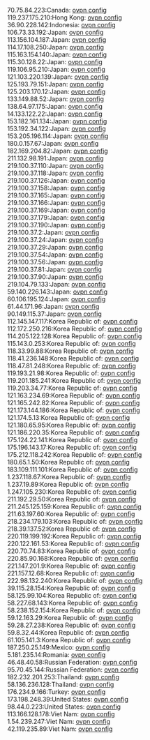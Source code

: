 70.75.84.223:Canada: [ovpn config](vpn/70_75_84_223.ovpn)  
119.237.175.210:Hong Kong: [ovpn config](vpn/119_237_175_210.ovpn)  
36.90.228.142:Indonesia: [ovpn config](vpn/36_90_228_142.ovpn)  
106.73.33.192:Japan: [ovpn config](vpn/106_73_33_192.ovpn)  
113.156.104.187:Japan: [ovpn config](vpn/113_156_104_187.ovpn)  
114.17.108.250:Japan: [ovpn config](vpn/114_17_108_250.ovpn)  
115.163.154.140:Japan: [ovpn config](vpn/115_163_154_140.ovpn)  
115.30.128.22:Japan: [ovpn config](vpn/115_30_128_22.ovpn)  
119.106.95.210:Japan: [ovpn config](vpn/119_106_95_210.ovpn)  
121.103.220.139:Japan: [ovpn config](vpn/121_103_220_139.ovpn)  
125.193.79.151:Japan: [ovpn config](vpn/125_193_79_151.ovpn)  
125.203.170.12:Japan: [ovpn config](vpn/125_203_170_12.ovpn)  
133.149.88.52:Japan: [ovpn config](vpn/133_149_88_52.ovpn)  
138.64.97.175:Japan: [ovpn config](vpn/138_64_97_175.ovpn)  
14.133.122.22:Japan: [ovpn config](vpn/14_133_122_22.ovpn)  
153.182.161.134:Japan: [ovpn config](vpn/153_182_161_134.ovpn)  
153.192.34.122:Japan: [ovpn config](vpn/153_192_34_122.ovpn)  
153.205.196.114:Japan: [ovpn config](vpn/153_205_196_114.ovpn)  
180.0.157.67:Japan: [ovpn config](vpn/180_0_157_67.ovpn)  
182.169.204.82:Japan: [ovpn config](vpn/182_169_204_82.ovpn)  
211.132.98.191:Japan: [ovpn config](vpn/211_132_98_191.ovpn)  
219.100.37.110:Japan: [ovpn config](vpn/219_100_37_110.ovpn)  
219.100.37.118:Japan: [ovpn config](vpn/219_100_37_118.ovpn)  
219.100.37.126:Japan: [ovpn config](vpn/219_100_37_126.ovpn)  
219.100.37.158:Japan: [ovpn config](vpn/219_100_37_158.ovpn)  
219.100.37.165:Japan: [ovpn config](vpn/219_100_37_165.ovpn)  
219.100.37.166:Japan: [ovpn config](vpn/219_100_37_166.ovpn)  
219.100.37.169:Japan: [ovpn config](vpn/219_100_37_169.ovpn)  
219.100.37.179:Japan: [ovpn config](vpn/219_100_37_179.ovpn)  
219.100.37.190:Japan: [ovpn config](vpn/219_100_37_190.ovpn)  
219.100.37.2:Japan: [ovpn config](vpn/219_100_37_2.ovpn)  
219.100.37.24:Japan: [ovpn config](vpn/219_100_37_24.ovpn)  
219.100.37.29:Japan: [ovpn config](vpn/219_100_37_29.ovpn)  
219.100.37.54:Japan: [ovpn config](vpn/219_100_37_54.ovpn)  
219.100.37.56:Japan: [ovpn config](vpn/219_100_37_56.ovpn)  
219.100.37.81:Japan: [ovpn config](vpn/219_100_37_81.ovpn)  
219.100.37.90:Japan: [ovpn config](vpn/219_100_37_90.ovpn)  
219.104.79.133:Japan: [ovpn config](vpn/219_104_79_133.ovpn)  
59.140.226.143:Japan: [ovpn config](vpn/59_140_226_143.ovpn)  
60.106.195.124:Japan: [ovpn config](vpn/60_106_195_124.ovpn)  
61.44.171.96:Japan: [ovpn config](vpn/61_44_171_96.ovpn)  
90.149.115.37:Japan: [ovpn config](vpn/90_149_115_37.ovpn)  
112.145.147.117:Korea Republic of: [ovpn config](vpn/112_145_147_117.ovpn)  
112.172.250.216:Korea Republic of: [ovpn config](vpn/112_172_250_216.ovpn)  
114.205.122.128:Korea Republic of: [ovpn config](vpn/114_205_122_128.ovpn)  
115.143.0.253:Korea Republic of: [ovpn config](vpn/115_143_0_253.ovpn)  
118.33.99.88:Korea Republic of: [ovpn config](vpn/118_33_99_88.ovpn)  
118.41.236.148:Korea Republic of: [ovpn config](vpn/118_41_236_148.ovpn)  
118.47.81.248:Korea Republic of: [ovpn config](vpn/118_47_81_248.ovpn)  
119.193.21.98:Korea Republic of: [ovpn config](vpn/119_193_21_98.ovpn)  
119.201.185.241:Korea Republic of: [ovpn config](vpn/119_201_185_241.ovpn)  
119.203.34.77:Korea Republic of: [ovpn config](vpn/119_203_34_77.ovpn)  
121.163.234.69:Korea Republic of: [ovpn config](vpn/121_163_234_69.ovpn)  
121.165.242.82:Korea Republic of: [ovpn config](vpn/121_165_242_82.ovpn)  
121.173.144.186:Korea Republic of: [ovpn config](vpn/121_173_144_186.ovpn)  
121.174.5.13:Korea Republic of: [ovpn config](vpn/121_174_5_13.ovpn)  
121.180.65.95:Korea Republic of: [ovpn config](vpn/121_180_65_95.ovpn)  
121.186.220.35:Korea Republic of: [ovpn config](vpn/121_186_220_35.ovpn)  
175.124.22.141:Korea Republic of: [ovpn config](vpn/175_124_22_141.ovpn)  
175.196.143.17:Korea Republic of: [ovpn config](vpn/175_196_143_17.ovpn)  
175.212.118.242:Korea Republic of: [ovpn config](vpn/175_212_118_242.ovpn)  
180.65.1.50:Korea Republic of: [ovpn config](vpn/180_65_1_50.ovpn)  
183.109.111.101:Korea Republic of: [ovpn config](vpn/183_109_111_101.ovpn)  
1.237.118.67:Korea Republic of: [ovpn config](vpn/1_237_118_67.ovpn)  
1.237.19.89:Korea Republic of: [ovpn config](vpn/1_237_19_89.ovpn)  
1.247.105.230:Korea Republic of: [ovpn config](vpn/1_247_105_230.ovpn)  
211.192.29.50:Korea Republic of: [ovpn config](vpn/211_192_29_50.ovpn)  
211.245.125.159:Korea Republic of: [ovpn config](vpn/211_245_125_159.ovpn)  
211.63.197.60:Korea Republic of: [ovpn config](vpn/211_63_197_60.ovpn)  
218.234.179.103:Korea Republic of: [ovpn config](vpn/218_234_179_103.ovpn)  
218.39.137.52:Korea Republic of: [ovpn config](vpn/218_39_137_52.ovpn)  
220.119.199.192:Korea Republic of: [ovpn config](vpn/220_119_199_192.ovpn)  
220.122.161.53:Korea Republic of: [ovpn config](vpn/220_122_161_53.ovpn)  
220.70.74.83:Korea Republic of: [ovpn config](vpn/220_70_74_83.ovpn)  
220.85.90.168:Korea Republic of: [ovpn config](vpn/220_85_90_168.ovpn)  
221.147.201.9:Korea Republic of: [ovpn config](vpn/221_147_201_9.ovpn)  
221.157.12.68:Korea Republic of: [ovpn config](vpn/221_157_12_68.ovpn)  
222.98.132.240:Korea Republic of: [ovpn config](vpn/222_98_132_240.ovpn)  
39.115.28.154:Korea Republic of: [ovpn config](vpn/39_115_28_154.ovpn)  
58.125.99.104:Korea Republic of: [ovpn config](vpn/58_125_99_104.ovpn)  
58.227.68.143:Korea Republic of: [ovpn config](vpn/58_227_68_143.ovpn)  
58.238.152.154:Korea Republic of: [ovpn config](vpn/58_238_152_154.ovpn)  
59.12.163.29:Korea Republic of: [ovpn config](vpn/59_12_163_29.ovpn)  
59.28.27.238:Korea Republic of: [ovpn config](vpn/59_28_27_238.ovpn)  
59.8.32.44:Korea Republic of: [ovpn config](vpn/59_8_32_44.ovpn)  
61.105.141.3:Korea Republic of: [ovpn config](vpn/61_105_141_3.ovpn)  
187.250.25.149:Mexico: [ovpn config](vpn/187_250_25_149.ovpn)  
5.181.235.14:Romania: [ovpn config](vpn/5_181_235_14.ovpn)  
46.48.40.58:Russian Federation: [ovpn config](vpn/46_48_40_58.ovpn)  
95.70.45.144:Russian Federation: [ovpn config](vpn/95_70_45_144.ovpn)  
182.232.201.253:Thailand: [ovpn config](vpn/182_232_201_253.ovpn)  
58.136.236.128:Thailand: [ovpn config](vpn/58_136_236_128.ovpn)  
176.234.9.166:Turkey: [ovpn config](vpn/176_234_9_166.ovpn)  
173.198.248.39:United States: [ovpn config](vpn/173_198_248_39.ovpn)  
98.44.0.223:United States: [ovpn config](vpn/98_44_0_223.ovpn)  
113.166.128.178:Viet Nam: [ovpn config](vpn/113_166_128_178.ovpn)  
1.54.239.247:Viet Nam: [ovpn config](vpn/1_54_239_247.ovpn)  
42.119.235.89:Viet Nam: [ovpn config](vpn/42_119_235_89.ovpn)  
